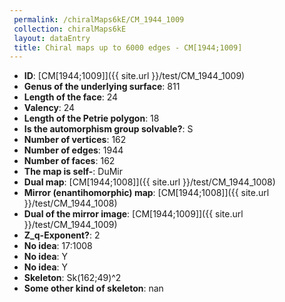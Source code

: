 ```yaml
--- 
 permalink: /chiralMaps6kE/CM_1944_1009 
 collection: chiralMaps6kE
 layout: dataEntry
 title: Chiral maps up to 6000 edges - CM[1944;1009]
---
```


- **ID**: [CM[1944;1009]]({{ site.url }}/test/CM_1944_1009)
- **Genus of the underlying surface**: 811
- **Length of the face**: 24
- **Valency**: 24
- **Length of the Petrie polygon**: 18
- **Is the automorphism group solvable?**: S
- **Number of vertices**: 162
- **Number of edges**: 1944
- **Number of faces**: 162
- **The map is self-**: DuMir
- **Dual map**: [CM[1944;1008]]({{ site.url }}/test/CM_1944_1008)
- **Mirror (enantihomorphic) map**: [CM[1944;1008]]({{ site.url }}/test/CM_1944_1008)
- **Dual of the mirror image**: [CM[1944;1009]]({{ site.url }}/test/CM_1944_1009)
- **Z_q-Exponent?**: 2
- **No idea**:  17:1008
- **No idea**: Y
- **No idea**: Y
- **Skeleton**: Sk(162;49)^2
- **Some other kind of skeleton**: nan
